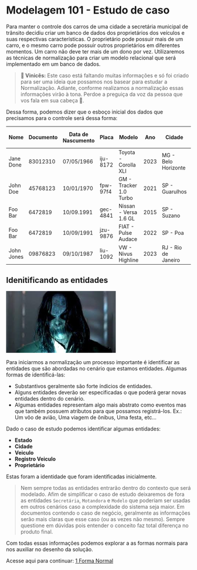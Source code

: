 #  Modelagem 101 - Estudo de caso

Para manter o controle dos carros de uma cidade a secretária municipal de trânsito decidiu criar um banco de dados dos proprietários dos veículos e suas respectivas características. O proprietário pode possuir mais de um carro, e o mesmo carro pode possuir outros proprietários em diferentes momentos. Um carro não deve ter mais de um dono por vez.
Utilizaremos as técnicas de normalização para criar um modelo relacional que será implementado em um banco de dados. 

> **🥲 Vinicês:** Este caso está faltando muitas informações e só foi criado para ser uma ideia que possamos nos basear para estudar a Normalização. Adiante, conforme realizamos a normalização essas informações virão à tona.
> Perdoe a preguiça da voz da pessoa que vos fala em sua cabeça 🥸.

Dessa forma, podemos dizer que o esboço inicial dos dados que precisamos para o controle será dessa forma:

| Nome       	| Documento 	| Data de Nascumento 	| Placa    	| Modelo                 	| Ano  	| Cidade              	| Renavam    	| Data de registro 	| Data Inicio Posse 	| Data Fim Posse	|
|------------	|-----------	|--------------------	|----------	|------------------------	|------	|---------------------	|------------	|------------------	|----------------------	|----------------------	|
| Jane Done  	| 83012310  	| 07/05/1966         	| iju-8172 	| Toyota - Corolla XLI   	| 2023 	| MG - Belo Horizonte 	| 4783912211 	| 23/04/2024      	|         27/04/2024             	|                      	|
| John Doe   	| 45768123  	| 10/01/1970         	| fpw-97f4 	| GM - Tracker 1.0 Turbo 	| 2021 	| SP - Guarulhos      	| 2378465920 	| 10/03/2022       	|  13/03/2022                     	|                      	|
| Foo Bar    	| 6472819   	| 10/09.1991         	| gec-4841 	| Nissan - Versa 1.6 GL  	| 2015 	| SP - Suzano         	| 1209384741 	| 10/03/2013       	| 10/03/2013           	|                 	|
| Foo Bar    	| 6472819   	| 10/09/1991         	| jzu-9876 	| FIAT - Pulse Audace    	| 2022 	| SP - Poa            	| 123890398  	| 10/04/2020       	|          13/04/2020            	|                      	|
| John Jones 	| 09876823  	| 09/10/1987         	| liu-1092 	| VW - Nivus Highline    	| 2023 	| RJ - Rio de Janeiro 	| 901287310  	| 10/04/2021       	| 20/05/2021           	|                 	|

## Idenitificando as entidades

![Entidade](./img/entidade.png)

Para iniciarmos a normalização um processo importante é identificar as entidades que são abordadas no cenário que estamos entidades. 
Algumas formas de identificá-las:

- Substantivos geralmente são forte índicios de entidades.
- Alguns entidades deverão ser especificadas o que poderá gerar novas entidades dentro do cenário.
- Algumas entidades representam algo mais abstrato como eventos mas que também possuem atributos para que possamos registrá-los. Ex.: Um vôo de avião, Uma viagem de ônibus, Uma festa, etc...

Dado o caso de estudo podemos identificar algumas entidades: 

- **Estado**
- **Cidade**
- **Veiculo**
- **Registro Veiculo**
- **Proprietário**
 
Estas foram a identidade que foram identificadas inicialmente. 

> Nem sempre todas as entidades entrarão dentro do contexto que será modelado. Afim de simplificar o caso de estudo deixaremos de fora as entidades `Secretária`, `Motandora` e `Modelo` que poderiam ser usadas em outros cenários caso a complexidade do sistema seja maior.
> Em documentos contendo o caso de negócio, geralmente as informações serão mais claras que esse caso (ou as vezes não mesmo). Sempre questione em dúvidas pois entender o conceito faz total diferença no produto final.

Com todas essas informações podemos explorar a as formas normais para nos auxiliar no desenho da solução.

Acesse aqui para continuar: [1 Forma Normal](./1FN.md)
